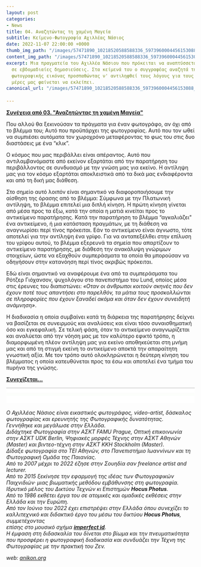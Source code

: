 ```yaml
---
layout: post
categories:
- News
title: 04. Αναζητώντας τη χαμένη Μαγεία
subtitle: Κείμενο-Φωτογραφία Αχιλλέας Νάσιος
date: 2022-11-07 22:00:00 +0000
thumb_img_path: "/images/57471890_10218520588588336_5973960004456153088_o.jpeg"
content_img_path: "/images/57471890_10218520588588336_5973960004456153088_o.jpeg"
excerpt: Μια πραγματεία του Αχιλλέα Νάσιου που πρόκειται να αναπτύσσεται σταδιακά
  σε εβδομαδιαίες δημοσιεύσεις. Στα κείμενά του ο συγγραφέας αναζητά την μαγεία της
  φωτογραφικής εικόνας προσπαθώντας ν' αντιληφθεί τους λόγους για τους οποίους στις
  μέρες μας φαίνεται να εκλείπει.
canonical_url: "/images/57471890_10218520588588336_5973960004456153088_o.jpeg"

---
```

<a href="https://hocusphotus.com/posts/03" target="blank">**Συνέχεια από 03. "Αναζητώντας τη χαμένη Μαγεία"**</a>

Που αλλού θα ξεκινούσαν τα πράγματα για έναν φωτογράφο, αν όχι από το βλέμμα του; Αυτό που προϋπάρχει της φωτογραφίας. Αυτό που τον ωθεί να συμπιέσει αυτόματα τον χωροχρόνο μεταφέροντας το φως του στις δυο διαστάσεις με ένα “κλικ”.

Ο κόσμος που μας περιβάλλει είναι απέραντος. Αυτό που αντιλαμβανόμαστε από εκείνον εξαρτάται από την παρατήρηση του περιβάλλοντος σε συνδυασμό με την γνώση μας για εκείνο. Η αντίληψη μας για τον κόσμο εξαρτάται αποκλειστικά από τα δικά μας ενδιαφέροντα και από τη δική μας διάθεση.

Στο σημείο αυτό λοιπόν είναι σημαντικό να διαφοροποιήσουμε την αίσθηση της όρασης από το βλέμμα: Σύμφωνα με την Πλατωνική αντίληψη, το βλέμμα επιτελεί μια διπλή κίνηση. Η πρώτη κίνηση γίνεται από μέσα προς τα έξω, κατά την οποία η ματιά κινείται προς το αντικείμενο παρατήρησης. Κατά την παρατήρηση το βλέμμα “αγκαλιάζει" ένα αντικείμενο, ή μια κατάσταση πραγμάτων, με τη διάθεση να αναγνωρίσει περί τίνος πρόκειται. Εάν το αντικείμενο είναι άγνωστο, τότε αποτελεί για την αντίληψη ένα γρίφο. Για να ανταπεξέλθει στην επίλυση του γρίφου αυτού, το βλέμμα εξερευνά τα σημεία που απαρτίζουν το αντικείμενο παρατήρησης, με διάθεση την ανακάλυψη γνώριμων στοιχείων, ώστε να εξαχθούν συμπεράσματα τα οποία θα μπορούσαν να οδηγήσουν στην κατανόηση περί τίνος ακριβώς πρόκειται.

Εδώ είναι σημαντικό να αναφέρουμε ένα από τα συμπεράσματα του Ρότζερ Γιόχανσον, ψυχολόγου στο πανεπιστήμιο του Lund, οποίος μέσα στις έρευνες του διαπιστώνει: _«Οταν οι άνθρωποι κοιτούν σκηνές που δεν έχουν ποτέ τους απαντήσει στο παρελθόν, τα μάτια τους προσκολλώνται σε πληροφορίες που έχουν ξαναδεί ακόμα και όταν δεν έχουν συνειδητή ανάμνηση»_.

Η διαδικασία η οποία συμβαίνει κατά τη διάρκεια της παρατήρησης δείχνει να βασίζεται σε συνειρμούς και αναλύσεις και είναι τόσο συναισθηματική όσο και εγκεφαλική. Σε τελική φάση, όταν το αντικείμενο αναγνωρίζεται και αναλύεται από την νόηση μας με τον καλύτερο εφικτό τρόπο, η διαμορφωμένη πλέον αντίληψη μας για εκείνο αποθηκεύεται στη μνήμη μας και από τη στιγμή εκείνη το αντικείμενο αποκτά την απαραίτητη γνωστική αξία. Με τον τρόπο αυτό ολοκληρώνεται η δεύτερη κίνηση του βλέμματος η οποία κατευθύνεται προς τα έσω και αποτελεί ένα τμήμα του πυρήνα της γνώσης.

<a href="https://hocusphotus.com/posts/05" target="blank">**Συνεχίζεται...**</a>

![](/images/bwok-2.jpg)

_Ο Αχιλλέας Νάσιος είναι εικαστικός φωτογράφος, video-artist, δάσκαλος φωτογραφίας και ερευνητής της Φωτογραφικής δυνατότητας._  
_Γεννήθηκε και μεγάλωσε στην Ελλάδα._  
_Διδάχτηκε Φωτογραφία στην ΑΣΚΤ FAMU Prague, Οπτική επικοινωνία στην ΑΣΚΤ UDK Berlin, Ψηφιακές μορφές Τέχνης στην ΑΣΚΤ Αθηνών (Master) και βιντεο-τέχνη στην ΑΣΚΤ KKH Stockholm (Master)._  
_Δίδαξε φωτογραφία στο ΤΕΙ Αθηνών, στο Πανεπιστήμιο Ιωαννίνων και τη Φωτογραφική Ομάδα της Παιανίας._  
_Από το 2007 μέχρι το 2022 έζησε στην Σουηδία σαν freelance artist and lecturer._  
_Από το 2015 ξεκίνησε την εφαρμογή της ιδέας των Φωτογραφικών Παιχνιδιών· μιας βιωματικής μεθόδου εμβάθυνσης στη φωτογραφία. Ιδρυτικό μέλος του Δικτύου Τεχνών κι Επιστημών **Hocus Photus**._  
_Από το 1986 εκθέτει έργα του σε ατομικές και ομαδικές εκθέσεις στην Ελλάδα και την Ευρώπη._  
_Από τον Ιούνιο του 2022 έχει επιστρέψει στην Ελλάδα όπου συνεχίζει το καλλιτεχνικό και διδακτικό έργο του μέσω του δικτύου **Hocus Photus**, συμμετέχοντας_  
_επίσης στο μουσικό σχήμα_ <a href="https://imperfectid.com/" target="blank">**_imperfect id_**</a>_._  
_Η έμφαση στη διδασκαλία του δίνεται στο βίωμα και την πνευματικότητα που προσφέρει η φωτογραφική διαδικασία και συνδυάζει την Τέχνη της Φωτογραφίας με την πρακτική του Ζεν._

_web:_ [_anikon.org_](http://anikon.org/)